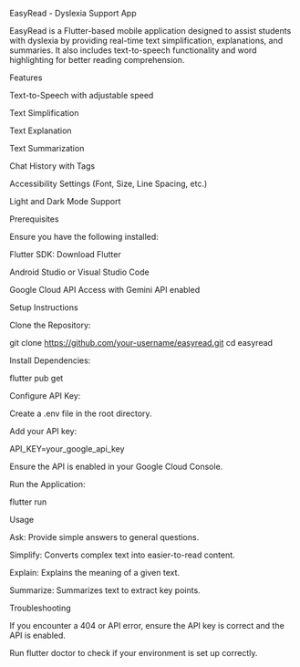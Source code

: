 EasyRead - Dyslexia Support App

EasyRead is a Flutter-based mobile application designed to assist students with dyslexia by providing real-time text simplification, explanations, and summaries. It also includes text-to-speech functionality and word highlighting for better reading comprehension.

Features

Text-to-Speech with adjustable speed

Text Simplification

Text Explanation

Text Summarization

Chat History with Tags

Accessibility Settings (Font, Size, Line Spacing, etc.)

Light and Dark Mode Support

Prerequisites

Ensure you have the following installed:

Flutter SDK: Download Flutter

Android Studio or Visual Studio Code

Google Cloud API Access with Gemini API enabled

Setup Instructions

Clone the Repository:

git clone https://github.com/your-username/easyread.git
cd easyread

Install Dependencies:

flutter pub get

Configure API Key:

Create a .env file in the root directory.

Add your API key:

API_KEY=your_google_api_key

Ensure the API is enabled in your Google Cloud Console.

Run the Application:

flutter run

Usage

Ask: Provide simple answers to general questions.

Simplify: Converts complex text into easier-to-read content.

Explain: Explains the meaning of a given text.

Summarize: Summarizes text to extract key points.

Troubleshooting

If you encounter a 404 or API error, ensure the API key is correct and the API is enabled.

Run flutter doctor to check if your environment is set up correctly.